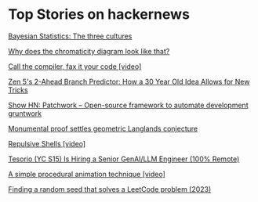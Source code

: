 # Top Stories on hackernews <br />
[Bayesian Statistics: The three cultures](https://statmodeling.stat.columbia.edu/2024/07/10/three-cultures-bayes-subjective-objective-pragmatic/)

[Why does the chromaticity diagram look like that?](https://jlongster.com/why-chromaticity-shape)

[Call the compiler, fax it your code [video]](https://www.youtube.com/watch?v=pJ-25-pRhpY)

[Zen 5's 2-Ahead Branch Predictor: How a 30 Year Old Idea Allows for New Tricks](https://chipsandcheese.com/2024/07/26/zen-5s-2-ahead-branch-predictor-unit-how-30-year-old-idea-allows-for-new-tricks/)

[Show HN: Patchwork – Open-source framework to automate development gruntwork](https://github.com/patched-codes/patchwork)

[Monumental proof settles geometric Langlands conjecture](https://www.quantamagazine.org/monumental-proof-settles-geometric-langlands-conjecture-20240719/)

[Repulsive Shells [video]](https://www.youtube.com/watch?v=qDM6bCt1Gic)

[Tesorio (YC S15) Is Hiring a Senior GenAI/LLM Engineer (100% Remote)](https://www.tesorio.com/careers#job-openings)

[A simple procedural animation technique [video]](https://www.youtube.com/watch?v=qlfh_rv6khY)

[Finding a random seed that solves a LeetCode problem (2023)](https://mcognetta.github.io/posts/leetcode-random-seed/)
